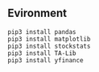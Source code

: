 ## Evironment
```
pip3 install pandas
pip3 install matplotlib
pip3 install stockstats
pip3 install TA-Lib
pip3 install yfinance
```
